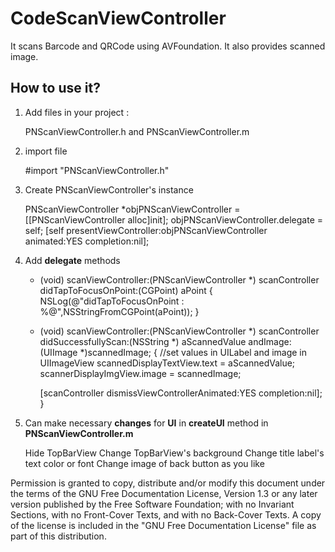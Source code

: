 # CodeScanViewController
It scans Barcode and QRCode using AVFoundation. It also provides scanned image.

## How to use it?

1) Add files in your project :

    PNScanViewController.h and PNScanViewController.m

2) import file

    #import "PNScanViewController.h" 

3)  Create PNScanViewController's instance 

    PNScanViewController *objPNScanViewController = [[PNScanViewController alloc]init];
    objPNScanViewController.delegate = self;
    [self presentViewController:objPNScanViewController animated:YES completion:nil];

4) Add **delegate** methods

    - (void) scanViewController:(PNScanViewController *) scanController didTapToFocusOnPoint:(CGPoint) aPoint
    {
       NSLog(@"didTapToFocusOnPoint : %@",NSStringFromCGPoint(aPoint));
    }
    
    - (void) scanViewController:(PNScanViewController *) scanController didSuccessfullyScan:(NSString *) aScannedValue andImage:(UIImage *)scannedImage;
    {
       //set values in UILabel and image in UIImageView
       scannedDisplayTextView.text = aScannedValue;
       scannerDisplayImgView.image = scannedImage;
    
       [scanController dismissViewControllerAnimated:YES completion:nil];
    }

5) Can make necessary **changes** for **UI** in **createUI** method in **PNScanViewController.m**
 
    Hide TopBarView 
    Change TopBarView's background
    Change title label's text color or font
    Change image of back button as you like


Permission is granted to copy, distribute and/or modify this document
under the terms of the GNU Free Documentation License, Version 1.3 or
any later version published by the Free Software Foundation; with no
Invariant Sections, with no Front-Cover Texts, and with no Back-Cover
Texts.  A copy of the license is included in the "GNU Free
Documentation License" file as part of this distribution.

   

